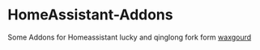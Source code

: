 # HomeAssistant-Addons
Some Addons for Homeassistant
lucky and qinglong fork form [waxgourd](https://github.com/waxgourd-ha/waxgourd-addons/tree/main)